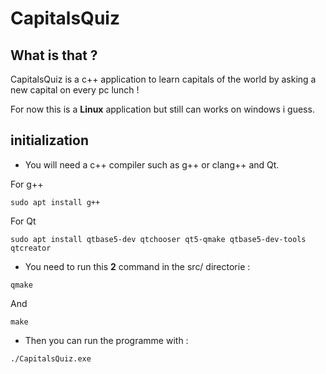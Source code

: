 # CapitalsQuiz



## What is that ?
CapitalsQuiz is a c++ application to learn capitals of the world by asking a new capital on every pc lunch !

For now this is a **Linux** application but still can works on windows i guess.


## initialization

- You will need a c++ compiler such as g++ or clang++ and Qt.

For g++
```
sudo apt install g++
```
For Qt
```
sudo apt install qtbase5-dev qtchooser qt5-qmake qtbase5-dev-tools qtcreator

```

- You need to run this **2** command in the src/ directorie :

```
qmake
```
And
```
make
```
- Then you can run the programme with :

```
./CapitalsQuiz.exe
```
